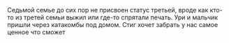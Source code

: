 
Седьмой семье до сих пор не присвоен статус третьей, вроде как кто-то из третей семьи выжил или где-то спрятали печать. 
Ури и мальчик пришли через катакомбы под домом.
Стиг хочет забрать у нас самое ценное что сможет

